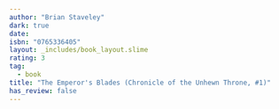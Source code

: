 ```yaml
---
author: "Brian Staveley"
dark: true
date: 
isbn: "0765336405"
layout: _includes/book_layout.slime
rating: 3
tag:
  - book
title: "The Emperor's Blades (Chronicle of the Unhewn Throne, #1)"
has_review: false
---
```



